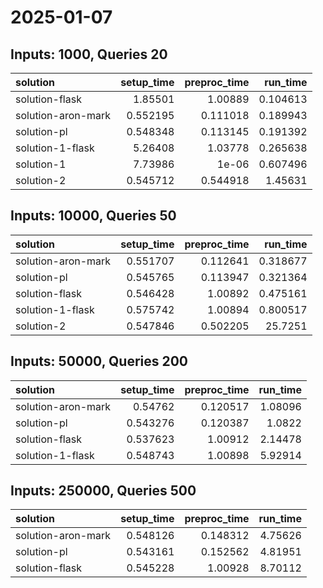 # 2025-01-07

## Inputs: 1000, Queries 20

| solution           |   setup_time |   preproc_time |   run_time |
|:-------------------|-------------:|---------------:|-----------:|
| solution-flask     |     1.85501  |       1.00889  |   0.104613 |
| solution-aron-mark |     0.552195 |       0.111018 |   0.189943 |
| solution-pl        |     0.548348 |       0.113145 |   0.191392 |
| solution-1-flask   |     5.26408  |       1.03778  |   0.265638 |
| solution-1         |     7.73986  |       1e-06    |   0.607496 |
| solution-2         |     0.545712 |       0.544918 |   1.45631  |

## Inputs: 10000, Queries 50

| solution           |   setup_time |   preproc_time |   run_time |
|:-------------------|-------------:|---------------:|-----------:|
| solution-aron-mark |     0.551707 |       0.112641 |   0.318677 |
| solution-pl        |     0.545765 |       0.113947 |   0.321364 |
| solution-flask     |     0.546428 |       1.00892  |   0.475161 |
| solution-1-flask   |     0.575742 |       1.00894  |   0.800517 |
| solution-2         |     0.547846 |       0.502205 |  25.7251   |

## Inputs: 50000, Queries 200

| solution           |   setup_time |   preproc_time |   run_time |
|:-------------------|-------------:|---------------:|-----------:|
| solution-aron-mark |     0.54762  |       0.120517 |    1.08096 |
| solution-pl        |     0.543276 |       0.120387 |    1.0822  |
| solution-flask     |     0.537623 |       1.00912  |    2.14478 |
| solution-1-flask   |     0.548743 |       1.00898  |    5.92914 |

## Inputs: 250000, Queries 500

| solution           |   setup_time |   preproc_time |   run_time |
|:-------------------|-------------:|---------------:|-----------:|
| solution-aron-mark |     0.548126 |       0.148312 |    4.75626 |
| solution-pl        |     0.543161 |       0.152562 |    4.81951 |
| solution-flask     |     0.545228 |       1.00928  |    8.70112 |